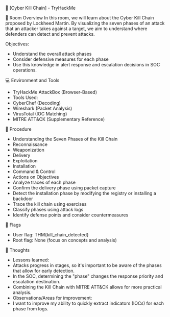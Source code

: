 🔐 [Cyber Kill Chain] - TryHackMe

🧠 Room Overview
In this room, we will learn about the Cyber ​​Kill Chain proposed by Lockheed Martin. By visualizing the seven phases of an attack that an attacker takes against a target, we aim to understand where defenders can detect and prevent attacks.

Objectives:
- Understand the overall attack phases
- Consider defensive measures for each phase
- Use this knowledge in alert response and escalation decisions in SOC operations.

 💻 Environment and Tools
- TryHackMe AttackBox (Browser-Based)
- Tools Used:
- CyberChef (Decoding)
- Wireshark (Packet Analysis)
- VirusTotal (IOC Matching)
- MITRE ATT&CK (Supplementary Reference)

🚀 Procedure
- Understanding the Seven Phases of the Kill Chain
- Reconnaissance
- Weaponization
- Delivery
- Exploitation
- Installation
- Command & Control
- Actions on Objectives
- Analyze traces of each phase
- Confirm the delivery phase using packet capture
- Detect the installation phase by modifying the registry or installing a backdoor
- Trace the kill chain using exercises
- Classify phases using attack logs
- Identify defense points and consider countermeasures

🏁 Flags
- User flag: THM{kill_chain_detected}
- Root flag: None (focus on concepts and analysis)

💬 Thoughts
- Lessons learned:
- Attacks progress in stages, so it's important to be aware of the phases that allow for early detection.
- In the SOC, determining the "phase" changes the response priority and escalation destination.
- Combining the Kill Chain with MITRE ATT&CK allows for more practical analysis.
- Observations/Areas for improvement:
- I want to improve my ability to quickly extract indicators (IOCs) for each phase from logs.
